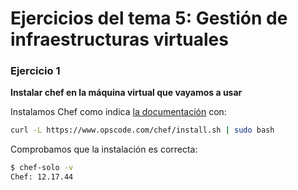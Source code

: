 # Ejercicios del tema 5: Gestión de infraestructuras virtuales
### Ejercicio 1
**Instalar chef en la máquina virtual que vayamos a usar**

Instalamos Chef como indica [la documentación](http://gettingstartedwithchef.com/first-steps-with-chef.html) con:
```bash
curl -L https://www.opscode.com/chef/install.sh | sudo bash
```
Comprobamos que la instalación es correcta:
```bash
$ chef-solo -v
Chef: 12.17.44
```
